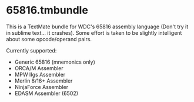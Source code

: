 65816.tmbundle
==============

This is a TextMate bundle for WDC's 65816 assembly language (Don't try it in sublime text... it crashes).  Some effort is taken to be 
slightly intelligent about some opcode/operand pairs.

Currently supported:
* Generic 65816 (mnemonics only)
* ORCA/M Assembler
* MPW IIgs Assembler
* Merlin 8/16+ Assembler
* NinjaForce Assembler
* EDASM Assembler (6502)

